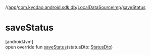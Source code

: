 //[app](../../../index.md)/[com.kycdao.android.sdk.db](../index.md)/[LocalDataSourceImp](index.md)/[saveStatus](save-status.md)

# saveStatus

[androidJvm]\
open override fun [saveStatus](save-status.md)(statusDto: [StatusDto](../../com.kycdao.android.sdk.dto/-status-dto/index.md))

